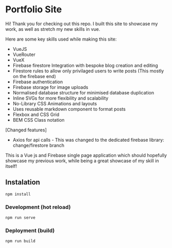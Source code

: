 # Portfolio Site

Hi! Thank you for checking out this repo.
I built this site to showcase my work, as well as stretch my new skills in vue.

Here are some key skills used while making this site:
* VueJS
* VueRouter
* VueX
* Firebase firestore Integration with bespoke blog creation and editing
* Firestore rules to allow only privilaged users to write posts (This mostly on the firebase end)
* Firebase authentication
* Firebase storage for image uploads
* Normalised database structure for minimised database duplication
* Inline SVGs for more flexibility and scalability
* No-Library CSS Animations and layouts
* Uses reusable markdown component to format posts
* Flexbox and CSS Grid
* BEM CSS Class notation

[Changed features]
* Axios for api calls - This was changed to the dedicated firebase library: change/firestore branch

This is a Vue js and Firebase single page application which should hopefully showcase my previous work, while being a great showcase of my skill in itself!

## Instalation
`npm install`

### Development (hot reload)
`npm run serve`

### Deployment (build)
`npm run build`